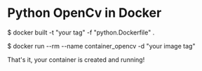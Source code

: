 # Python OpenCv in Docker

$ docker built -t "your tag" -f "python.Dockerfile" .

$ docker run --rm --name container_opencv -d "your image tag" 


That's it, your container is created and running!
